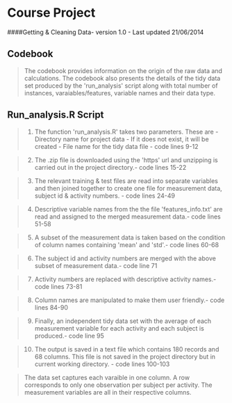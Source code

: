 Course Project 
==============
####Getting & Cleaning Data- version 1.0 - Last updated 21/06/2014


Codebook
--------

>The codebook provides information on the origin of the raw data and calculations. The codebook also presents the details of the tidy data set produced by 
the 'run_analysis' script along with total number of instances, varaiables/features, variable names and their data type. 



Run_analysis.R Script
---------------------

>1. The function 'run_analysis.R' takes two parameters. These are 
	- Directory name for project data - If it does not exist, it will be created
	- File name for the tidy data file
		- code lines 9-12

>2. The .zip file is downloaded using the 'https' url and unzipping is carried out in the project directory.- code lines 15-22

>3. The relevant training & test files are read into separate variables and then joined together to create one file for measurement data, subject id & activity numbers.
		- code lines 24-49

>4. Descriptive variable names from the the file 'features_info.txt' are read and assigned to the merged measurement data.- code lines 51-58

>5. A subset of the measurement data is taken based on the condition of column names containing 'mean' and 'std'.- code lines 60-68

>6. The subject id and activity numbers are merged with the above subset of measurement data.- code line 71

>7. Activity numbers are replaced with descriptive activity names.- code lines 73-81

>8. Column names are manipulated to make them user friendly.- code lines 84-90

>9. Finally, an independent tidy data set with the average of each measurement variable for each activity and each subject is produced.- code line 95

>10. The output is saved in a text file which contains 180 records and 68 columns. This file is not saved in the project directory but in current working directory.
		- code lines 100-103



>The data set captures each varaible in one column. A row corresponds to only one observation per subject per activity. The measurement variables are all in their 
respective columns.

